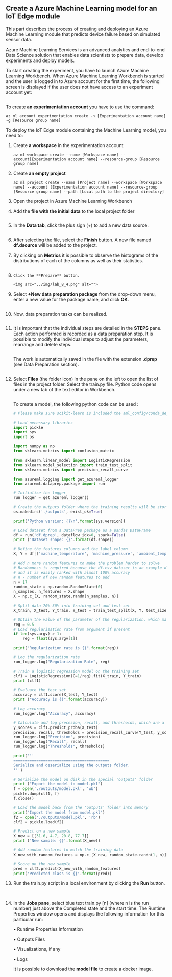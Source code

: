 ## Create a Azure Machine Learning model for an IoT Edge module

 

This part describes the process of creating and deploying an Azure Machine Learning module that predicts device failure based on simulated sensor data.

 Azure Machine Learning Services is an advanced analytics and end-to-end Data Science solution that enables data scientists to prepare data, develop experiments and deploy models.

 To start creating the experiment, you have to launch Azure Machine Learning Workbench. When Azure Machine Learning Workbench is started and the user is logged in to Azure account for the first time, the following screen is displayed if the user does not have access to an experiment account yet:

 

<img src="../img/lab_8_0.png" alt="">

To create **an experimentation account** you have to use the command:

`az ml account experimentation create -n [Experimentation account name] -g [Resource group name]`

To deploy the IoT Edge module containing the Machine Learning model, you need to:

1. Create **a workspace** in the experimentation account

   `az ml workspace create --name [Workspace name] --account[Experimentation account name] --resource-group [Resource group name]`

2.    Create **an empty project**

      `az ml project create --name [Project name] --workspace [Workspace name] --account [Experimentation account name] --resource-group [Resource group name] --path [Local path to the project directory]`

       

3.    Open the project in Azure Machine Learning Workbench

4.    Add the **file with the initial data** to the local project folder

      <img src="../img/lab_8_1.png" alt="">

 

5. In the **Data tab**, click the plus sign (+) to add a new data source.

   <img src="../img/lab_8_2.png" alt="">

 

6. After selecting the file, select the **Finish** button. A new file named **df.dsource** will be added to the project.

7.    By clicking on **Metrics** it is possible to observe the histograms of the distributions of each of the columns as well as their statistics.

      <img src="../img/lab_8_3.png" alt="">

8.     Click the **Prepare** button.

       <img src="../img/lab_8_4.png" alt="">

9. Select **+New data preparation package** from the drop-down menu, enter a new value for the package name, and click **OK**.

   <img src="../img/lab_8_5.png" alt="">


10. Now, data preparation tasks can be realized.

    <img src="../img/lab_8_6.png" alt="">

11.   It is important that the individual steps are detailed in the **STEPS** pane. Each action performed is recorded as a data preparation step. It is possible to modify the individual steps to adjust the parameters, rearrange and delete steps.

      <img src="../img/lab_8_7.png" alt="">

      The work is automatically saved in the file with the extension **.dprep** (see Data Preparation section).

      <img src="../img/lab_8_8.png" alt=""> 

12.   Select **Files** (the folder icon) in the pane on the left to open the list of files in the project folder. Select the train.py file. Python code opens under a new tab of the text editor in Workbench.

      <img src="../img/lab_8_9.png" alt="">

      To create a model, the following python code can be used :

      ``````python
      # Please make sure scikit-learn is included the aml_config/conda_dependencies.yml file.

      # Load necessary libraries
      import pickle
      import sys
      import os

      import numpy as np
      from sklearn.metrics import confusion_matrix

      from sklearn.linear_model import LogisticRegression
      from sklearn.model_selection import train_test_split
      from sklearn.metrics import precision_recall_curve

      from azureml.logging import get_azureml_logger
      from azureml.dataprep.package import run

      # Initialize the logger
      run_logger = get_azureml_logger() 

      # Create the outputs folder where the training results will be stored
      os.makedirs('./outputs', exist_ok=True)

      print('Python version: {}\n'.format(sys.version))

      # Load dataset from a DataPrep package as a pandas DataFrame
      df = run('df.dprep', dataflow_idx=0, spark=False)
      print ('Dataset shape: {}'.format(df.shape))

      # Define the features columns and the label column
      X, Y = df[['machine_temperature', 'machine_pressure', 'ambient_temperature', 'ambient_humidity']].values, df['severity_status'].values

      # Add n more random features to make the problem harder to solve
      # Randomness is required because the df.csv dataset is an example dataset
      # and it is easily ranked with almost 100% accuracy
      # n - number of new random features to add
      n = 17
      random_state = np.random.RandomState(0)
      n_samples, n_features = X.shape
      X = np.c_[X, random_state.randn(n_samples, n)]

      # Split data 70%-30% into training set and test set
      X_train, X_test, Y_train, Y_test = train_test_split(X, Y, test_size=0.3, random_state=0)

      # Obtain the value of the parameter of the regularization, which makes it possible to avoid overfitting
      reg = 0.5
      # Load regularization rate from argument if present
      if len(sys.argv) > 1:
          reg = float(sys.argv[1])

      print("Regularization rate is {}".format(reg))

      # Log the regularization rate
      run_logger.log("Regularization Rate", reg)

      # Train a logistic regression model on the training set
      clf1 = LogisticRegression(C=1/reg).fit(X_train, Y_train)
      print (clf1)

      # Evaluate the test set
      accuracy = clf1.score(X_test, Y_test)
      print ("Accuracy is {}".format(accuracy))

      # Log accuracy
      run_logger.log("Accuracy", accuracy)

      # Calculate and log precesion, recall, and thresholds, which are a list of numerical values
      y_scores = clf1.predict_proba(X_test)
      precision, recall, thresholds = precision_recall_curve(Y_test, y_scores[:,1],pos_label='moderate')
      run_logger.log("Precision", precision)
      run_logger.log("Recall", recall)
      run_logger.log("Thresholds", thresholds)

      print('''
      ==========================================
      Serialize and deserialize using the outputs folder.
      ''')

      # Serialize the model on disk in the special 'outputs' folder
      print ("Export the model to model.pkl")
      f = open('./outputs/model.pkl', 'wb')
      pickle.dump(clf1, f)
      f.close()

      # Load the model back from the 'outputs' folder into memory
      print("Import the model from model.pkl")
      f2 = open('./outputs/model.pkl', 'rb')
      clf2 = pickle.load(f2)

      # Predict on a new sample
      X_new = [[31.6, 4.7, 20.8, 77.7]]
      print ('New sample: {}'.format(X_new))

      # Add random features to match the training data
      X_new_with_random_features = np.c_[X_new, random_state.randn(1, n)]

      # Score on the new sample
      pred = clf2.predict(X_new_with_random_features)
      print('Predicted class is {}'.format(pred))
      ``````

13.   Run the train.py script in a local environment by clicking the **Run** button.

      <img src="../img/lab_8_10.png" alt="">

      <img src="../img/lab_8_11.png" alt="">

14. In the **Jobs pane**, select blue text train.py [n] (where n is the run number) just above the Completed state and the start time. The Runtime Properties window opens and displays the following information for this particular run:

    •     Runtime Properties Information

    •     Outputs Files

    •     Visualizations, if any

    •     Logs

    It is possible to download the **model file** to create a docker image.

    <img src="../img/lab_8_12.png" alt="">


